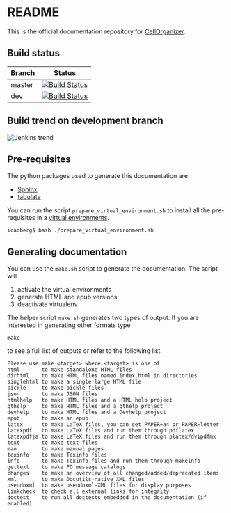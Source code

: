 # README

This is the official documentation repository for [CellOrganizer](http://www.cellorganizer.org).

## Build status

| Branch | Status |
| --- | --- |
| master | [![Build Status](http://woodstock.compbio.cs.cmu.edu:8080/buildStatus/icon?job=cellorganizer-docs)](http://woodstock.compbio.cs.cmu.edu:8080/view/documentation/job/cellorganizer-docs/) |
| dev | [![Build Status](http://woodstock.compbio.cs.cmu.edu:8080/buildStatus/icon?job=cellorganizer-docs-dev)](http://woodstock.compbio.cs.cmu.edu:8080/view/documentation/job/cellorganizer-docs-dev/)|

## Build trend on development branch

![Jenkins trend](http://woodstock.compbio.cs.cmu.edu:8080/view/documentation/job/cellorganizer-docs-dev/buildTimeGraph/png)

## Pre-requisites
The python packages used to generate this documentation are

* [Sphinx](http://www.sphinx-doc.org/en/stable/)
* [tabulate](https://pypi.python.org/pypi/tabulate)

You can run the script `prepare_virtual_environment.sh` to install all the pre-requisites in a [virtual environments](https://virtualenv.readthedocs.org/en/latest/).

```shell
icaoberg$ bash ./prepare_virtual_environment.sh
```

## Generating documentation
You can use the `make.sh` script to generate the documentation. The script will

1. activate the virtual environments
2. generate HTML and epub versions
3. deactivate virtualenv

The helper script `make.sh` generates two types of output. If you are interested in generating other formats
type

```
make
```

to see a full list of outputs or refer to the following list.

    Please use make <target> where <target> is one of
    html       to make standalone HTML files
    dirhtml    to make HTML files named index.html in directories
    singlehtml to make a single large HTML file
    pickle     to make pickle files
    json       to make JSON files
    htmlhelp   to make HTML files and a HTML help project
    qthelp     to make HTML files and a qthelp project
    devhelp    to make HTML files and a Devhelp project
    epub       to make an epub
    latex      to make LaTeX files, you can set PAPER=a4 or PAPER=letter
    latexpdf   to make LaTeX files and run them through pdflatex
    latexpdfja to make LaTeX files and run them through platex/dvipdfmx
    text       to make text files
    man        to make manual pages
    texinfo    to make Texinfo files
    info       to make Texinfo files and run them through makeinfo
    gettext    to make PO message catalogs
    changes    to make an overview of all changed/added/deprecated items
    xml        to make Docutils-native XML files
    pseudoxml  to make pseudoxml-XML files for display purposes
    linkcheck  to check all external links for integrity
    doctest    to run all doctests embedded in the documentation (if enabled)
